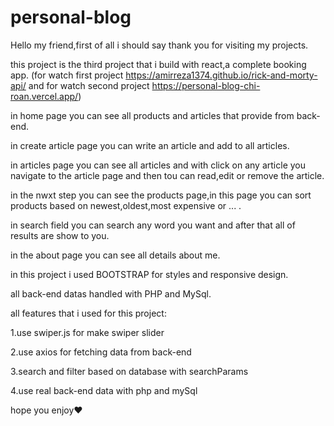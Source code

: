 # personal-blog

Hello my friend,first of all i should say thank you for visiting my projects.

this project is the third project that i build with react,a complete booking app. (for watch first project https://amirreza1374.github.io/rick-and-morty-api/
 and for watch second project https://personal-blog-chi-roan.vercel.app/)

in home page you can see all products and articles that provide from back-end.

in create article page you can write an article and add to all articles.

in articles page you can see all articles and with click on any article you navigate to the article page and then tou can read,edit or remove the article.

in the nwxt step you can see the products page,in this page you can sort products based on newest,oldest,most expensive or ... .

in search field you can search any word you want and after that all of results are show to you.

in the about page you can see all details about me.



in this project i used BOOTSTRAP for styles and responsive design.

all back-end datas handled with PHP and MySql.

all features that i used for this project:

1.use swiper.js for make swiper slider

2.use axios for fetching data from back-end

3.search and filter based on database with searchParams

4.use real back-end data with php and mySql 


hope you enjoy❤️
